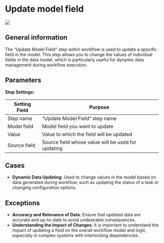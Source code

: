 # Update model field

![](../../assets/images/app-development/update-model-field.png)

## General information
The “Update Model Field” step within workflow is used to update a specific field in the model. This step allows you to change the values of individual fields in the data model, which is particularly useful for dynamic data management during workflow execution.

## Parameters
**Step Settings:**

| Setting Field | Purpose |
|----------------|------------|
| Step name      | “Update Model Field” step name  |
| Model field    | Model field you want to update |
| Value          | Value to which the field will be updated |
| Source field   | Source field whose value will be used for updating |

## Cases
- **Dynamic Data Updating**: Used to change values in the model based on data generated during workflow, such as updating the status of a task or changing configuration options.

## Exceptions
- **Accuracy and Relevance of Data**: Ensure that updated data are accurate and up-to-date to avoid undesirable consequences.
- **Understanding the Impact of Changes**: It is important to understand the impact of updating a field on the overall workflow model and logic, especially in complex systems with interlocking dependencies.
